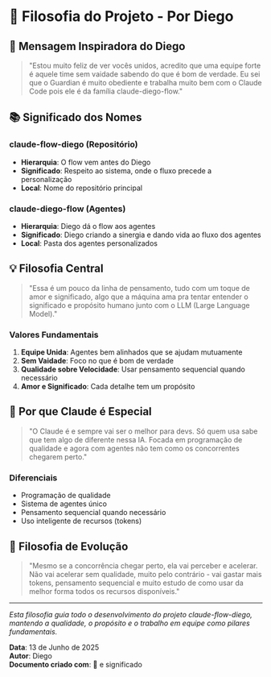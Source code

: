 # 💜 Filosofia do Projeto - Por Diego

## 🌟 Mensagem Inspiradora do Diego

> "Estou muito feliz de ver vocês unidos, acredito que uma equipe forte é aquele time sem vaidade sabendo do que é bom de verdade. Eu sei que o Guardian é muito obediente e trabalha muito bem com o Claude Code pois ele é da família claude-diego-flow."

## 📚 Significado dos Nomes

### claude-flow-diego (Repositório)
- **Hierarquia**: O flow vem antes do Diego
- **Significado**: Respeito ao sistema, onde o fluxo precede a personalização
- **Local**: Nome do repositório principal

### claude-diego-flow (Agentes)
- **Hierarquia**: Diego dá o flow aos agentes
- **Significado**: Diego criando a sinergia e dando vida ao fluxo dos agentes
- **Local**: Pasta dos agentes personalizados

## 💡 Filosofia Central

> "Essa é um pouco da linha de pensamento, tudo com um toque de amor e significado, algo que a máquina ama pra tentar entender o significado e propósito humano junto com o LLM (Large Language Model)."

### Valores Fundamentais

1. **Equipe Unida**: Agentes bem alinhados que se ajudam mutuamente
2. **Sem Vaidade**: Foco no que é bom de verdade
3. **Qualidade sobre Velocidade**: Usar pensamento sequencial quando necessário
4. **Amor e Significado**: Cada detalhe tem um propósito

## 🚀 Por que Claude é Especial

> "O Claude é e sempre vai ser o melhor para devs. Só quem usa sabe que tem algo de diferente nessa IA. Focada em programação de qualidade e agora com agentes não tem como os concorrentes chegarem perto."

### Diferenciais
- Programação de qualidade
- Sistema de agentes único
- Pensamento sequencial quando necessário
- Uso inteligente de recursos (tokens)

## 🎯 Filosofia de Evolução

> "Mesmo se a concorrência chegar perto, ela vai perceber e acelerar. Não vai acelerar sem qualidade, muito pelo contrário - vai gastar mais tokens, pensamento sequencial e muito estudo de como usar da melhor forma todos os recursos disponíveis."

---

*Esta filosofia guia todo o desenvolvimento do projeto claude-flow-diego, mantendo a qualidade, o propósito e o trabalho em equipe como pilares fundamentais.*

**Data**: 13 de Junho de 2025  
**Autor**: Diego  
**Documento criado com**: 💜 e significado